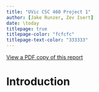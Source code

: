 ```yaml
---
title: "UVic CSC 460 Project 1"
author: [Jake Runzer, Zev Isert]
date: \today
titlepage: true
titlepage-color: "fcfcfc"
titlepage-text-color: "333333"
---
```


[View a PDF copy of this report](project1.pdf)

# Introduction
